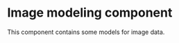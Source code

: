 Image modeling component
========================

This component contains some models for image data. 